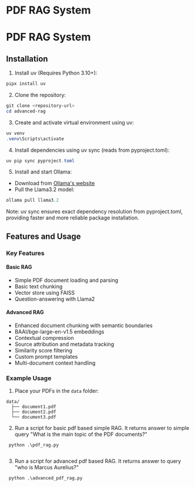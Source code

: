  # PDF RAG System
# PDF RAG System

## Installation

1. Install uv (Requires Python 3.10+):
```powershell
pipx install uv
```

2. Clone the repository:
```powershell
git clone <repository-url>
cd advanced-rag
```

3. Create and activate virtual environment using uv:
```powershell
uv venv
.venv\Scripts\activate
```

4. Install dependencies using uv sync (reads from pyproject.toml):
```powershell
uv pip sync pyproject.toml
```

5. Install and start Ollama:
- Download from [Ollama's website](https://ollama.ai)
- Pull the Llama3.2 model:
```powershell
ollama pull llama3.2
```

Note: uv sync ensures exact dependency resolution from pyproject.toml, providing faster and more reliable package installation.

## Features and Usage

### Key Features

#### Basic RAG
- Simple PDF document loading and parsing
- Basic text chunking
- Vector store using FAISS
- Question-answering with Llama2

#### Advanced RAG
- Enhanced document chunking with semantic boundaries
- BAAI/bge-large-en-v1.5 embeddings
- Contextual compression
- Source attribution and metadata tracking
- Similarity score filtering
- Custom prompt templates
- Multi-document context handling

### Example Usage

1. Place your PDFs in the `data` folder:
```
data/
  ├── document1.pdf
  ├── document2.pdf
  └── document3.pdf
```

2. Run a script for basic pdf based simple RAG. It returns answer to simple query "What is the main topic of the PDF documents?"
```
 python .\pdf_rag.py
 
```
3. Run a script for advanced  pdf based RAG. It returns answer to query "who is Marcus Aurelius?"

```
 python .\advanced_pdf_rag.py
 
```